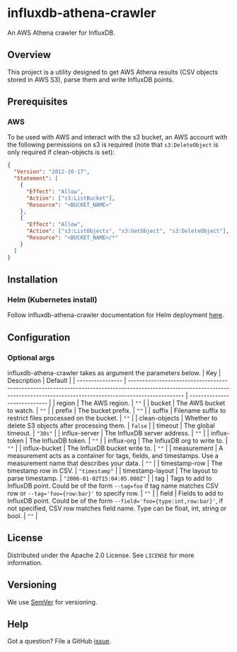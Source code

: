 # influxdb-athena-crawler

An AWS Athena crawler for InfluxDB.

## Overview

This project is a utility designed to get AWS Athena results (CSV objects stored in AWS S3), parse them and write InfluxDB points.

## Prerequisites

### <a id="Prerequisites_AWS"></a>AWS

To be used with AWS and interact with the s3 bucket, an AWS account with the following permissions on s3 is required (note that `s3:DeleteObject` is only required if clean-objects is set):

```json
{
  "Version": "2012-10-17",
  "Statement": [
    {
      "Effect": "Allow",
      "Action": ["s3:ListBucket"],
      "Resource": "<BUCKET_NAME>"
    },
    {
      "Effect": "Allow",
      "Action": ["s3:ListObjects", "s3:GetObject", "s3:DeleteObject"],
      "Resource": "<BUCKET_NAME>/*"
    }
  ]
}
```

## Installation

### Helm (Kubernetes install)

Follow influxdb-athena-crawler documentation for Helm deployment [here](./helm/influxdb-athena-crawler).

## Configuration

### <a id="Configuration_Optional_args"></a>Optional args

influxdb-athena-crawler takes as argument the parameters below.
| Key | Description | Default |
| ---------------- | ------------------------------------------------------------------------------------------------------------------------------------------------------------------------------- | ---------------------------- |
| region | The AWS region. | `""` |
| bucket | The AWS bucket to watch. | `""` |
| prefix | The bucket prefix. | `""` |
| suffix | Filename suffix to restrict files processed on the bucket. | `""` |
| clean-objects | Whether to delete S3 objects after processing them. | `false` |
| timeout | The global timeout. | `"30s"` |
| influx-server | The InfluxDB server address. | `""` |
| influx-token | The InfluxDB token. | `""` |
| influx-org | The InfluxDB org to write to. | `""` |
| influx-bucket | The InfluxDB bucket write to. | `""` |
| measurement | A measurement acts as a container for tags, fields, and timestamps. Use a measurement name that describes your data. | `""` |
| timestamp-row | The timestamp row in CSV. | `"timestamp"` |
| timestamp-layout | The layout to parse timestamp. | `"2006-01-02T15:04:05.000Z"` |
| tag | Tags to add to InfluxDB point. Could be of the form `--tag=foo` if tag name matches CSV row or `--tag='foo={row:bar}'` to specify row. | `""` |
| field | Fields to add to InfluxDB point. Could be of the form `--field='foo={type:int,row:bar}'`, if not specified, CSV row matches field name. Type can be float, int, string or bool. | `""` |

## License

Distributed under the Apache 2.0 License. See `LICENSE` for more information.

## Versioning

We use [SemVer](http://semver.org/) for versioning.

## Help

Got a question?
File a GitHub [issue](https://github.com/quortex/influxdb-athena-crawler/issues).
